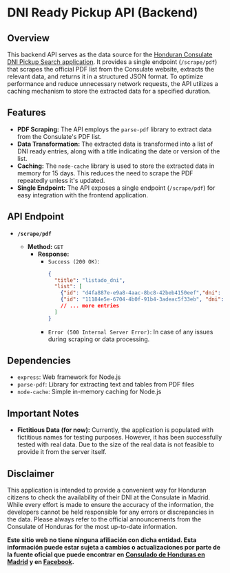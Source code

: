 # DNI Ready Pickup API (Backend)

## Overview

This backend API serves as the data source for
the [Honduran Consulate DNI Pickup Search application](https://github.com/froma-dev/scrapr-front). It provides a single
endpoint (`/scrape/pdf`) that scrapes the official PDF list from the Consulate website, extracts the relevant data, and
returns it in a structured JSON format. To optimize performance and reduce unnecessary network requests, the API
utilizes a caching mechanism to store the extracted data for a specified duration.

## Features

* **PDF Scraping:**  The API employs the `parse-pdf` library to extract data from the Consulate's PDF list.
* **Data Transformation:** The extracted data is transformed into a list of DNI ready entries, along with a title
  indicating the date or version of the list.
* **Caching:** The `node-cache` library is used to store the extracted data in memory for 15 days. This reduces the need
  to scrape the PDF repeatedly unless it's updated.
* **Single Endpoint:**  The API exposes a single endpoint (`/scrape/pdf`) for easy integration with the frontend
  application.

## API Endpoint

* **`/scrape/pdf`**

    * **Method:** `GET`
        * **Response:**
            * `Success (200 OK)`:
              ```json
              {
                "title": "listado_dni",
                "list": [
                  {"id": "d4fa887e-e9a8-4aac-8bc8-42beb4150eef","dni": "3456789*****","name": "JOHN DAVID SMITH"},
                  {"id": "11184e5e-6704-4b0f-91b4-3adeac5f33eb", "dni": "8765432*****", "name": "EMILY GRACE JOHNSON"}
                  // ... more entries
                ]
              }
              ```
            * `Error (500 Internal Server Error)`:  In case of any issues during scraping or data processing.

## Dependencies

* `express`: Web framework for Node.js
* `parse-pdf`: Library for extracting text and tables from PDF files
* `node-cache`: Simple in-memory caching for Node.js

## Important Notes

* **Fictitious Data (for now):** Currently, the application is populated with fictitious names for testing purposes.
  However, it has been successfully tested with real data. Due to the size of the real data is not feasible to provide
  it from the server itself.

## Disclaimer

This application is intended to provide a convenient way for Honduran citizens to check the availability of their DNI at
the Consulate in Madrid. While every effort is made to ensure the accuracy of the information, the developers cannot be
held responsible for any errors or discrepancies in the data. Please always refer to the official announcements from the
Consulate of Honduras for the most up-to-date information.

**Este sitio web no tiene ninguna afiliación con dicha entidad. Esta información puede estar sujeta a
cambios o actualizaciones por parte de la fuente oficial que puede encontrar en
[Consulado de Honduras en Madrid](https://www.consuladohondurasmadrid.es/) y en
[Facebook](https://www.facebook.com/consuladodehondurasenmadrid).**